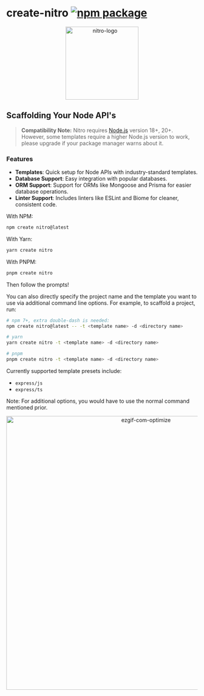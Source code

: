 # create-nitro <a href="https://www.npmjs.com/package/create-nitro"><img src="https://img.shields.io/npm/v/create-nitro" alt="npm package"></a>

<div align="center">
<img src="https://i.ibb.co/YBfq0GH/nitro-logo.png" alt="nitro-logo" width="192" >
</div>

## Scaffolding Your Node API's

> **Compatibility Note:**
> Nitro requires [Node.js](https://nodejs.org/en/) version 18+, 20+. However, some templates require a higher Node.js version to work, please upgrade if your package manager warns about it.

### Features

-   **Templates**: Quick setup for Node APIs with industry-standard templates.
-   **Database Support**: Easy integration with popular databases.
-   **ORM Support**: Support for ORMs like Mongoose and Prisma for easier database operations.
-   **Linter Support**: Includes linters like ESLint and Biome for cleaner, consistent code.

With NPM:

```bash
npm create nitro@latest
```

With Yarn:

```bash
yarn create nitro
```

With PNPM:

```bash
pnpm create nitro
```

Then follow the prompts!

You can also directly specify the project name and the template you want to use via additional command line options. For example, to scaffold a project, run:

```bash
# npm 7+, extra double-dash is needed:
npm create nitro@latest -- -t <template name> -d <directory name>

# yarn
yarn create nitro -t <template name> -d <directory name>

# pnpm
pnpm create nitro -t <template name> -d <directory name>
```

Currently supported template presets include:

-   `express/js`
-   `express/ts`

Note: For additional options, you would have to use the normal command mentioned prior.

<div align="center">
<img src="https://i.ibb.co/3m2m6Lw/ezgif-com-optimize.gif" alt="ezgif-com-optimize" border="0" width="720">
</div>


